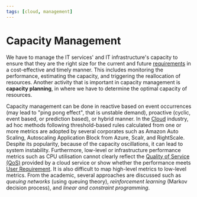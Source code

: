```yaml
---
tags: [cloud, management]
---
```


# Capacity Management

We have to manage the IT services' and IT infrastructure's capacity to ensure
that they are the right size for the current and future
[requirements](202311291026.md) in a cost-effective and timely manner. This
includes monitoring the performance, estimating the capacity, and triggering the
reallocation of resources. Another activity that is important in capacity
management is **capacity planning**, in where we have to determine the optimal
capacity of resources.

Capacity management can be done in reactive based on event occurrences (may lead
to "ping pong effect", that is unstable demand), proactive (cyclic, event based,
or prediction based), or hybrid manner. In the [Cloud](202210012158.md)
industry, ad hoc methods following threshold-based rules calculated from one or
more metrics are adopted by several corporates such as Amazon Auto Scaling,
Autoscaling Application Block from Azure, Scalr, and RightScale. Despite its
popularity, because of the capacity oscillations, it can lead to system
instability. Furthermore, low-level or infrastructure performance metrics such
as CPU utilisation cannot clearly reflect the [Quality of Service (QoS)](202209282057.md)
provided by a cloud service or show whether the performance meets
[User Requirement](202303251328.md). It is also difficult to map high-level
metrics to low-level metrics. From the academic, several approaches are
discussed such as *queuing networks* (using queuing theory), *reinforcement
learning* (Markov decision process), and *linear and constraint programming*.
